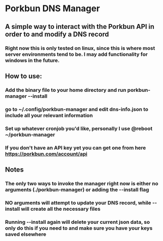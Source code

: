 # Porkbun DNS Manager
## A simple way to interact with the Porkbun API in order to and modify a DNS record
### Right now this is only tested on linux, since this is where most server environments tend to be. I may add functionality for windows in the future.

## How to use:
### Add the binary file to your home directory and run porkbun-manager --install
### go to ~/.config/porkbun-manager and edit dns-info.json to include all your relevant information
### Set up whatever cronjob you'd like, personally I use @reboot ~/porkbun-manager
### If you don't have an API key yet you can get one from here https://porkbun.com/account/api

## Notes
### The only two ways to invoke the manager right now is either no arguments (./porkbun-manager) or adding the --install flag
### NO arguments will attempt to update your DNS record, while --install will create all the necessary files
### Running --install again will delete your current json data, so only do this if you need to and make sure you have your keys saved elsewhere
